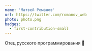 ```yaml
---
name: 'Матвей Романов'
url: https://twitter.com/romanov_web
photo: photo.png
badges:
  - first-contribution-small
---
```


Отец русского программирования 🥸
